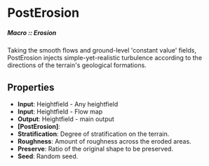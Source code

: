 # PostErosion

##### Macro :: Erosion

Taking the smooth flows and ground-level 'constant value' fields, PostErosion injects simple-yet-realistic turbulence according to the directions of the terrain's geological formations.

## Properties
- **Input**: Heightfield - Any heightfield
- **Input**: Heightfield - Flow map
- **Output**: Heightfield - main output
- **[PostErosion]**: 
- **Stratification**: Degree of stratification on the terrain.
- **Roughness**: Amount of roughness across the eroded areas.
- **Preserve**: Ratio of the original shape to be preserved.
- **Seed**: Random seed.




